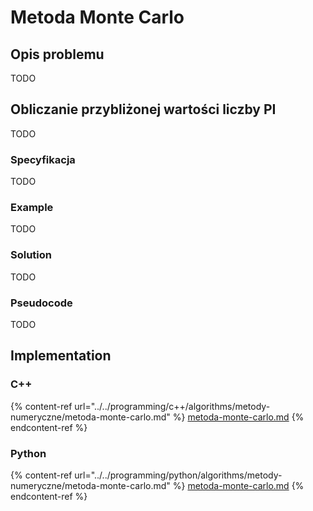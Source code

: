 # Metoda Monte Carlo

## Opis problemu

TODO

## Obliczanie przybliżonej wartości liczby PI

TODO

### Specyfikacja

TODO

### Example

TODO

### Solution

TODO

### Pseudocode

TODO

## Implementation

### C++

{% content-ref url="../../programming/c++/algorithms/metody-numeryczne/metoda-monte-carlo.md" %}
[metoda-monte-carlo.md](../../programming/c++/algorithms/metody-numeryczne/metoda-monte-carlo.md)
{% endcontent-ref %}

### Python

{% content-ref url="../../programming/python/algorithms/metody-numeryczne/metoda-monte-carlo.md" %}
[metoda-monte-carlo.md](../../programming/python/algorithms/metody-numeryczne/metoda-monte-carlo.md)
{% endcontent-ref %}
